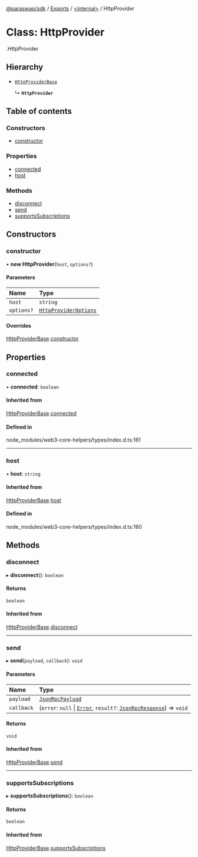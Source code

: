 [@paraswap/sdk](../README.md) / [Exports](../modules.md) / [<internal\>](../modules/internal_.md) / HttpProvider

# Class: HttpProvider

[<internal>](../modules/internal_.md).HttpProvider

## Hierarchy

- [`HttpProviderBase`](internal_.HttpProviderBase.md)

  ↳ **`HttpProvider`**

## Table of contents

### Constructors

- [constructor](internal_.HttpProvider.md#constructor)

### Properties

- [connected](internal_.HttpProvider.md#connected)
- [host](internal_.HttpProvider.md#host)

### Methods

- [disconnect](internal_.HttpProvider.md#disconnect)
- [send](internal_.HttpProvider.md#send)
- [supportsSubscriptions](internal_.HttpProvider.md#supportssubscriptions)

## Constructors

### constructor

• **new HttpProvider**(`host`, `options?`)

#### Parameters

| Name | Type |
| :------ | :------ |
| `host` | `string` |
| `options?` | [`HttpProviderOptions`](../interfaces/internal_.HttpProviderOptions.md) |

#### Overrides

[HttpProviderBase](internal_.HttpProviderBase.md).[constructor](internal_.HttpProviderBase.md#constructor)

## Properties

### connected

• **connected**: `boolean`

#### Inherited from

[HttpProviderBase](internal_.HttpProviderBase.md).[connected](internal_.HttpProviderBase.md#connected)

#### Defined in

node_modules/web3-core-helpers/types/index.d.ts:161

___

### host

• **host**: `string`

#### Inherited from

[HttpProviderBase](internal_.HttpProviderBase.md).[host](internal_.HttpProviderBase.md#host)

#### Defined in

node_modules/web3-core-helpers/types/index.d.ts:160

## Methods

### disconnect

▸ **disconnect**(): `boolean`

#### Returns

`boolean`

#### Inherited from

[HttpProviderBase](internal_.HttpProviderBase.md).[disconnect](internal_.HttpProviderBase.md#disconnect)

___

### send

▸ **send**(`payload`, `callback`): `void`

#### Parameters

| Name | Type |
| :------ | :------ |
| `payload` | [`JsonRpcPayload`](../interfaces/internal_.JsonRpcPayload.md) |
| `callback` | (`error`: ``null`` \| [`Error`](../modules/internal_.md#error), `result?`: [`JsonRpcResponse`](../interfaces/internal_.JsonRpcResponse.md)) => `void` |

#### Returns

`void`

#### Inherited from

[HttpProviderBase](internal_.HttpProviderBase.md).[send](internal_.HttpProviderBase.md#send)

___

### supportsSubscriptions

▸ **supportsSubscriptions**(): `boolean`

#### Returns

`boolean`

#### Inherited from

[HttpProviderBase](internal_.HttpProviderBase.md).[supportsSubscriptions](internal_.HttpProviderBase.md#supportssubscriptions)

